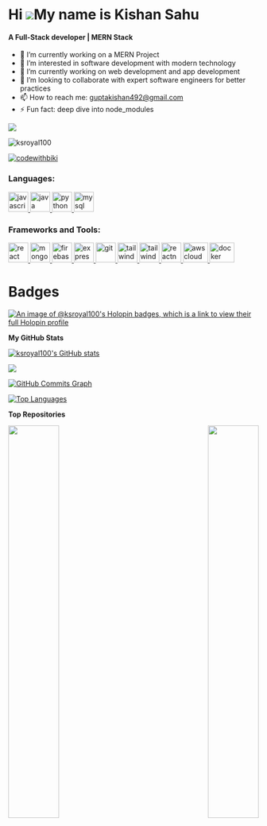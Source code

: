 Hi ![](https://user-images.githubusercontent.com/18350557/176309783-0785949b-9127-417c-8b55-ab5a4333674e.gif)My name is Kishan Sahu
======================================================================================================================================
<h4>A Full-Stack developer | MERN Stack</h4>

- 🔭 I’m currently working on a MERN Project
- 💞️ I’m interested in software development with modern technology
- 🌱 I’m currently working on web development and app development
- 👀 I’m looking to collaborate with expert software engineers for better practices
- 📫 How to reach me: guptakishan492@gmail.com
- ⚡ Fun fact: deep dive into node_modules 

<a href="https://www.github.com/ksroyal100" target="_blank" rel="noreferrer"><img
src="https://img.shields.io/github/followers/ksroyal100?logo=github&style=for-the-badge&color=0891b2&labelColor=1c1917" /></a>
<p align="left"> <img src="https://komarev.com/ghpvc/?username=ksroyal100&label=Profile%20views&color=0e75b6&style=flat" alt="ksroyal100" /> </p>

<p align="left"> <a href="https://twitter.com/ksroyal100" target="blank"><img src="https://img.shields.io/twitter/follow/kishanSahu?logo=twitter&style=for-the-badge" alt="codewithbiki" /></a> </p>

<h3 align="left">Languages:</h3>
<p align="left"> <a href="https://www.javascript.com/" target="_blank" rel="noreferrer"> <img src="https://upload.wikimedia.org/wikipedia/commons/thumb/9/99/Unofficial_JavaScript_logo_2.svg/2048px-Unofficial_JavaScript_logo_2.svg.png" alt="javascript" width="40" height="40"/> </a> <a href="https://www.java.com/en/" target="_blank" rel="noreferrer"> <img src="https://cdn-icons-png.flaticon.com/512/226/226777.png" alt="java" width="40" height="40"/> </a>  <a href="https://www.python.org/" target="_blank" rel="noreferrer"> <img src="https://cdn4.iconfinder.com/data/icons/logos-and-brands/512/267_Python_logo-512.png" alt="python" width="40" height="40"/> </a> <a href="https://www.mysql.com/"> <img src="https://encrypted-tbn0.gstatic.com/images?q=tbn:ANd9GcTR8UtBKO4vjdEbtVcXi3swfaMIlHiqSkICYQ&usqp=CAU" alt="mysql" width="40" height="40"/></a> </p>

<h3 align="left">Frameworks and Tools:</h3>
<p align="left"> <a href="https://reactjs.org/" target="_blank" rel="noreferrer"> <img src="https://upload.wikimedia.org/wikipedia/commons/thumb/a/a7/React-icon.svg/2300px-React-icon.svg.png" alt="react" width="40" height="40"/> </a> <a href="https://www.mongodb.com/" target="_blank" rel="noreferrer"> <img src="https://www.tutorialsteacher.com/Content/images/home/mongodb.svg" alt="mongodb" width="40" height="40"/> </a> <a href="https://firebase.google.com/" target="_blank" rel="noreferrer"> <img src="https://www.vectorlogo.zone/logos/firebase/firebase-icon.svg" alt="firebase" width="40" height="40"/> </a> <a href="https://expressjs.com/" target="_blank" rel="noreferrer"> <img src="https://wsofter.ru/wp-content/uploads/2017/12/node-express.png" alt="express" width="40" height="40"/> </a> <a href="https://git-scm.com/" target="_blank" rel="noreferrer"> <img src="https://img.icons8.com/nolan/512/github.png" alt="git" width="40" height="40"/> </a> <a href="https://tailwindcss.com/" target="_blank" rel="noreferrer"> <img src="https://www.vectorlogo.zone/logos/tailwindcss/tailwindcss-icon.svg" alt="tailwind" width="40" height="40"/> </a> <a href="https://nodejs.org/en" target="_blank" rel="noreferrer"> <img src="https://seeklogo.com/images/N/nodejs-logo-FBE122E377-seeklogo.com.png" alt="tailwind" width="40" height="40"/> </a>  <a href="https://reactnative.dev/" target="_blank" rel="noreferrer"> <img src="https://cdn4.iconfinder.com/data/icons/logos-3/600/React.js_logo-512.png" alt="reactnative" width="40" height="40"/> </a>  <a href="https://aws.amazon.com/" target="_blank" rel="noreferrer"> <img src="https://www.padok.fr/hubfs/Website%202021/Illustrations/Aws-padok.png" alt="awscloud" width="50" height="40"/> </a>  <a href="https://www.docker.com/" target="_blank" rel="noreferrer"> <img src="https://www.docker.com/wp-content/uploads/2022/03/Moby-logo.png" alt="docker" width="50" height="40"/> </a> </p>


# Badges 

[![An image of @ksroyal100's Holopin badges, which is a link to view their full Holopin profile](https://holopin.me/dipayansarkar47)](https://holopin.io/@ksroyal100)

<b>My GitHub Stats</b>

<a href="http://www.github.com/ksroyal100"><img src="https://github-readme-stats.vercel.app/api?username=ksroyal100&show_icons=true&hide=&count_private=true&title_color=22c55e&text_color=ffffff&icon_color=0891b2&bg_color=1c1917&hide_border=true&show_icons=true" alt="ksroyal100's GitHub stats" /></a>

<a href="http://www.github.com/ksroyal100"><img src="https://github-readme-streak-stats.herokuapp.com/?user=ksroyal100&stroke=ffffff&background=1c1917&ring=22c55e&fire=22c55e&currStreakNum=ffffff&currStreakLabel=22c55e&sideNums=ffffff&sideLabels=ffffff&dates=ffffff&hide_border=true" /></a>

<a href="http://www.github.com/ksroyal100"><img src="https://github-readme-activity-graph.cyclic.app/graph?username=ksroyal100&bg_color=1c1917&color=ffffff&line=0891b2&point=ffffff&area_color=1c1917&area=true&hide_border=true&custom_title=GitHub%20Commits%20Graph" alt="GitHub Commits Graph" /></a>

<a href="https://github.com/ksroyal100" align="left"><img src="https://github-readme-stats.vercel.app/api/top-langs/?username=ksroyal100&langs_count=10&title_color=22c55e&text_color=ffffff&icon_color=0891b2&bg_color=1c1917&hide_border=true&locale=en&custom_title=Top%20%Languages" alt="Top Languages" /></a>

<b>Top Repositories</b>

<div width="100%" align="center"><a href="https://github.com/dipayansarkar47/Dipayan" align="left"><img align="left" width="45%" src="https://github-readme-stats.vercel.app/api/pin/?username=dipayansarkar47&repo=Dipayan&title_color=22c55e&text_color=ffffff&icon_color=0891b2&bg_color=1c1917&hide_border=true&locale=en" /></a><a href="https://github.com/dipayansarkar47/Sandesh" align="right"><img align="right" width="45%" src="https://github-readme-stats.vercel.app/api/pin/?username=dipayansarkar47&repo=Sandesh&title_color=22c55e&text_color=ffffff&icon_color=0891b2&bg_color=1c1917&hide_border=true&locale=en" /></a></div><br /><br /><br /><br /><br /><br /><br />
